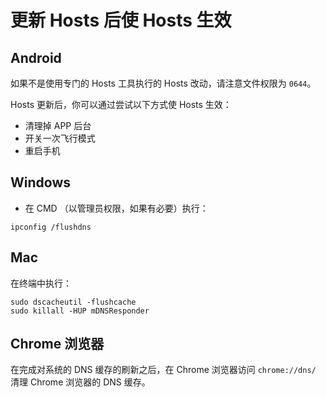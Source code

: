 # 更新 Hosts 后使 Hosts 生效

## Android

如果不是使用专门的 Hosts 工具执行的 Hosts 改动，请注意文件权限为 `0644`。

Hosts 更新后，你可以通过尝试以下方式使 Hosts 生效：

- 清理掉 APP 后台
- 开关一次飞行模式
- 重启手机

## Windows

- 在 CMD （以管理员权限，如果有必要）执行：

```
ipconfig /flushdns
```

## Mac

在终端中执行：

```
sudo dscacheutil -flushcache
sudo killall -HUP mDNSResponder
```

## Chrome 浏览器

在完成对系统的 DNS 缓存的刷新之后，在 Chrome 浏览器访问 `chrome://dns/` 清理 Chrome 浏览器的 DNS 缓存。
